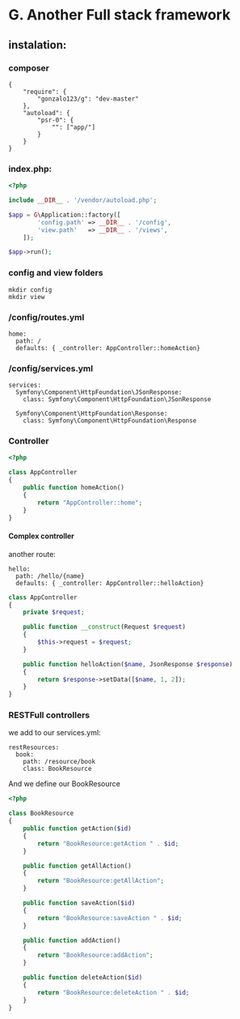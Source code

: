 # G. Another Full stack framework

## instalation:

### composer

```
{
    "require": {
        "gonzalo123/g": "dev-master"
    },
    "autoload": {
        "psr-0": {
            "": ["app/"]
        }
    }
}
```

### index.php:

```php
<?php

include __DIR__ . '/vendor/autoload.php';

$app = G\Application::factory([
        'config.path' => __DIR__ . '/config',
        'view.path'   => __DIR__ . '/views',
    ]);

$app->run();
```

### config and view folders

```
mkdir config
mkdir view
```
### /config/routes.yml
```
home:
  path: /
  defaults: { _controller: AppController::homeAction}

```

### /config/services.yml
```
services:
  Symfony\Component\HttpFoundation\JSonResponse:
    class: Symfony\Component\HttpFoundation\JSonResponse

  Symfony\Component\HttpFoundation\Response:
    class: Symfony\Component\HttpFoundation\Response
```

### Controller
```php
<?php

class AppController
{
    public function homeAction()
    {
        return "AppController::home";
    }
}
```

#### Complex controller

another route:
```
hello:
  path: /hello/{name}
  defaults: { _controller: AppController::helloAction}
```

```php
class AppController
{
    private $request;

    public function __construct(Request $request)
    {
        $this->request = $request;
    }

    public function helloAction($name, JsonResponse $response)
    {
        return $response->setData([$name, 1, 2]);
    }
}
```

### RESTFull controllers

we add to our services.yml:
```
restResources:
  book:
    path: /resource/book
    class: BookResource
```

And we define our BookResource

```php
<?php

class BookResource
{
    public function getAction($id)
    {
        return "BookResource:getAction " . $id;
    }

    public function getAllAction()
    {
        return "BookResource:getAllAction";
    }

    public function saveAction($id)
    {
        return "BookResource:saveAction " . $id;
    }

    public function addAction()
    {
        return "BookResource:addAction";
    }

    public function deleteAction($id)
    {
        return "BookResource:deleteAction " . $id;
    }
}
```